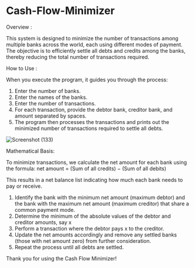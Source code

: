 # Cash-Flow-Minimizer
Overview :

This system is designed to minimize the number of transactions among multiple banks across the world, each using different modes of payment. The objective is to efficiently settle all debts and credits among the banks, thereby reducing the total number of transactions required.


How to Use :

When you execute the program, it guides you through the process:
1. Enter the number of banks.
2. Enter the names of the banks.
3. Enter the number of transactions.
4. For each transaction, provide the debtor bank, creditor bank, and amount separated by spaces.
5. The program then processes the transactions and prints out the minimized number of transactions required to settle all debts.

![Screenshot (133)](https://github.com/HIMANSHIWANJARI/Cash-Flow-Minimizer/assets/126982834/e5c4bf2e-038f-40a3-add1-7bdff5770ec5)

Mathematical Basis: 

To minimize transactions, we calculate the net amount for each bank using the formula:
net amount = (Sum of all credits) − (Sum of all debits)

This results in a net balance list indicating how much each bank needs to pay or receive.
1. Identify the bank with the minimum net amount (maximum debtor) and the bank with the maximum net amount (maximum creditor) that share a common payment mode.
2. Determine the minimum of the absolute values of the debtor and creditor amounts, say x
3. Perform a transaction where the debtor pays x to the creditor.
4. Update the net amounts accordingly and remove any settled banks (those with net amount zero) from further consideration.
5. Repeat the process until all debts are settled.

Thank you for using the Cash Flow Minimizer!
